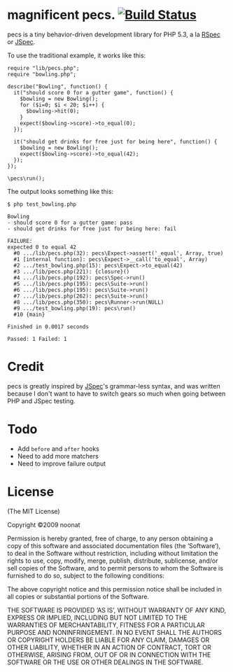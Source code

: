 magnificent pecs. [![Build Status](https://secure.travis-ci.org/phuedx/pecs.png?branch=develop)](http://travis-ci.org/phuedx/pecs)
=================

pecs is a tiny behavior-driven development library for PHP 5.3, a la
[RSpec](http://github.com/dchelimsky/rspec) or
[JSpec](http://github.com/visionmedia/jspec).

To use the traditional example, it works like this:

    require "lib/pecs.php";
    require "bowling.php";
    
    describe("Bowling", function() {
      it("should score 0 for a gutter game", function() {
        $bowling = new Bowling();
        for ($i=0; $i < 20; $i++) {
          $bowling->hit(0);
        }
        expect($bowling->score)->to_equal(0);
      });
      
      it("should get drinks for free just for being here", function() {
        $bowling = new Bowling();
        expect($bowling->score)->to_equal(42);
      });
    });
    
    \pecs\run();

The output looks something like this:

    $ php test_bowling.php 

    Bowling
    - should score 0 for a gutter game: pass
    - should get drinks for free just for being here: fail	

    FAILURE:
    expected 0 to equal 42
      #0 .../lib/pecs.php(32): pecs\Expect->assert('_equal', Array, true)
      #1 [internal function]: pecs\Expect->__call('to_equal', Array)
      #2 .../test_bowling.php(15): pecs\Expect->to_equal(42)
      #3 .../lib/pecs.php(221): {closure}()
      #4 .../lib/pecs.php(192): pecs\Spec->run()
      #5 .../lib/pecs.php(195): pecs\Suite->run()
      #6 .../lib/pecs.php(195): pecs\Suite->run()
      #7 .../lib/pecs.php(262): pecs\Suite->run()
      #8 .../lib/pecs.php(350): pecs\Runner->run(NULL)
      #9 .../test_bowling.php(19): pecs\run()
      #10 {main}

    Finished in 0.0017 seconds

    Passed: 1 Failed: 1

Credit
======

pecs is greatly inspired by [JSpec](http://github.com/visionmedia/jspec)'s
grammar-less syntax, and was written because I don't want to have to switch
gears so much when going between PHP and JSpec testing.

Todo
====

* Add `before` and `after` hooks
* Need to add more matchers
* Need to improve failure output

License
=======

(The MIT License)

Copyright ©2009 noonat

Permission is hereby granted, free of charge, to any person obtaining a copy of
this software and associated documentation files (the ‘Software’), to deal in
the Software without restriction, including without limitation the rights to
use, copy, modify, merge, publish, distribute, sublicense, and/or sell copies of
the Software, and to permit persons to whom the Software is furnished to do so,
subject to the following conditions:

The above copyright notice and this permission notice shall be included in all
copies or substantial portions of the Software.

THE SOFTWARE IS PROVIDED ‘AS IS’, WITHOUT WARRANTY OF ANY KIND, EXPRESS OR
IMPLIED, INCLUDING BUT NOT LIMITED TO THE WARRANTIES OF MERCHANTABILITY, FITNESS
FOR A PARTICULAR PURPOSE AND NONINFRINGEMENT. IN NO EVENT SHALL THE AUTHORS OR
COPYRIGHT HOLDERS BE LIABLE FOR ANY CLAIM, DAMAGES OR OTHER LIABILITY, WHETHER
IN AN ACTION OF CONTRACT, TORT OR OTHERWISE, ARISING FROM, OUT OF OR IN
CONNECTION WITH THE SOFTWARE OR THE USE OR OTHER DEALINGS IN THE SOFTWARE.
